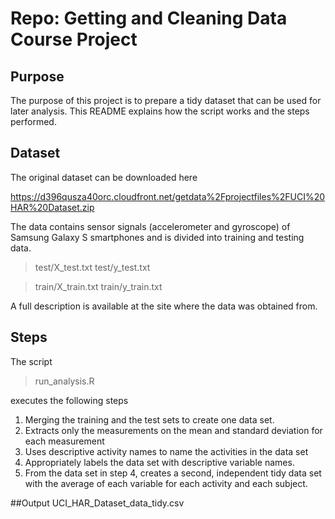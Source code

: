 # Repo: Getting and Cleaning Data Course Project

## Purpose 
The purpose of this project is to prepare a tidy dataset that can be used for later analysis. 
This README explains how the script works and the steps performed.

## Dataset
The original dataset can be downloaded here

https://d396qusza40orc.cloudfront.net/getdata%2Fprojectfiles%2FUCI%20HAR%20Dataset.zip  

The data contains sensor signals (accelerometer and gyroscope) of Samsung Galaxy S smartphones and is divided into training and testing data.

> test/X_test.txt
> test/y_test.txt

> train/X_train.txt
> train/y_train.txt

A full description is available at the site where the data was obtained from.

## Steps

The script 
> run_analysis.R

executes the following steps

1) Merging the training and the test sets to create one data set.
2) Extracts only the measurements on the mean and standard deviation for each measurement 
3) Uses descriptive activity names to name the activities in the data set
4) Appropriately labels the data set with descriptive variable names. 
5) From the data set in step 4, creates a second, independent tidy data set with the average of each variable for each activity and each subject.

##Output
UCI_HAR_Dataset_data_tidy.csv